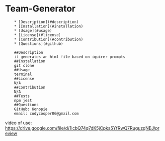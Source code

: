 # Team-Generator

        * [Description](#description)
        * [Installation](#installation)
        * [Usage](#usage)
        * [License](#license)
        * [Contribution](#contribution)
        * [Questions](#github)

        ##Description 
        it generates an html file based on iquirer prompts 
        ##Installation
        git clone
        ##Usage
        terminal
        ##License
        N/A
        ##Contribution
        N/A
        ##Tests
        npm jest
        ##Questions
        GitHub: Konopie
        email: codycooper06@gmail.com
        
video of use: https://drive.google.com/file/d/1IcbQ74q7dK5jCpks5YfRwQ7RuguzqNEJ/preview
